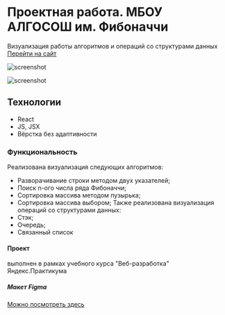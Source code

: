 # Проектная работа. МБОУ АЛГОСОШ им. Фибоначчи
Визуализация работы алгоритмов и операций со структурами данных [Перейти на сайт](https://r2u1s.github.io/react-burger/) 

![screenshot](https://github.com/R2u1s/algososh/tree/month-12/step-1/src/images/screen1.jpg)

![screenshot](https://github.com/R2u1s/algososh/tree/month-12/step-1/src/images/screen2.jpg)

## Технологии
* React
* JS, JSX
* Вёрстка без адаптивности
### Функциональность
Реализована визуализация следующих алгоритмов:
* Разворачивание строки методом двух указателей;
* Поиск n-ого числа ряда Фибоначчи;
* Сортировка массива методом пузырька;
* Сортировка массива выбором;
Также реализована визуализация операций со структурами данных:
* Стэк;
* Очередь;
* Связанный список
#### Проект
выполнен в рамках учебного курса "Веб-разработка" Яндекс.Практикума
##### Макет Figma
[Можно посмотреть здесь](https://www.figma.com/file/RIkypcTQN5d37g7RRTFid0/Algososh_external_link?node-id=0%3A1)